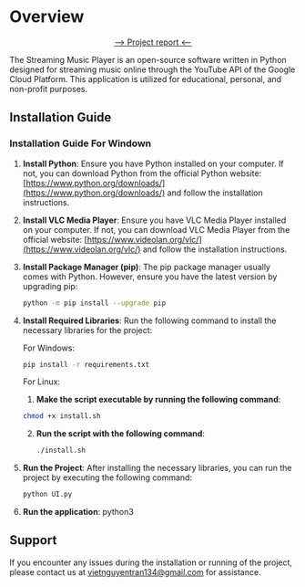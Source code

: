 # Overview
<p align="center"><a href="https://drive.google.com/viewerng/viewer?url=[https://drive.google.com/file/d/1NT0Q_DQfSS3awha7aHJcNGspgYc_7uqw/view](https://drive.google.com/file/d/1NT0Q_DQfSS3awha7aHJcNGspgYc_7uqw/view?usp=sharing)">-->   Project report   <--</a></p>

The Streaming Music Player is an open-source software written in Python designed for streaming music online through the YouTube API of the Google Cloud Platform. 
This application is utilized for educational, personal, and non-profit purposes.

## Installation Guide
### Installation Guide For Windown
1. **Install Python**: Ensure you have Python installed on your computer. If not, you can download Python from the official Python website: [https://www.python.org/downloads/](https://www.python.org/downloads/) and follow the installation instructions.

2. **Install VLC Media Player**: Ensure you have VLC Media Player installed on your computer. If not, you can download VLC Media Player from the official website: [https://www.videolan.org/vlc/](https://www.videolan.org/vlc/) and follow the installation instructions.

3. **Install Package Manager (pip)**: The pip package manager usually comes with Python. However, ensure you have the latest version by upgrading pip:
    ```bash
    python -m pip install --upgrade pip
    ```

4. **Install Required Libraries**: Run the following command to install the necessary libraries for the project:

    For Windows:
    ```bash
    pip install -r requirements.txt
    ```
    
    For Linux:
   1. **Make the script executable by running the following command**: 
   ```bash
   chmod +x install.sh
   ```
   2. **Run the script with the following command**: 
       ```bash
      ./install.sh
      ```

5. **Run the Project**: After installing the necessary libraries, you can run the project by executing the following command:
    ```bash
    python UI.py
    ```

3. **Run the application**: python3 
## Support

If you encounter any issues during the installation or running of the project, please contact us at vietnguyentran134@gmail.com for assistance.
